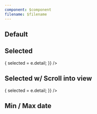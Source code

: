 ```yaml
---
component: $component
filename: $filename
---
```


<script lang="ts">
  import { addYears, startOfYear, subYears } from 'date-fns';

  import Preview from '$lib/components/Preview.svelte';
  import YearList from '$lib/components/YearList.svelte';

  let selected = new Date('1982-03-30');
</script>

## Default

<Preview>
  <YearList />
</Preview>

## Selected

<Preview>
  <YearList
    {selected}
    on:dateChange={(e) => {
      selected = e.detail;
    }}
  />
</Preview>

## Selected w/ Scroll into view

<Preview>
  <div class="overflow-auto h-64">
  <YearList
    minDate={subYears(selected, 10)}
    maxDate={addYears(selected, 10)}
    {selected}
    on:dateChange={(e) => {
      selected = e.detail;
    }}
  />
  </div>
</Preview>

## Min / Max date

<Preview>
  <YearList
    minDate={startOfYear(subYears(new Date(), 3))}
    maxDate={new Date()}
  />
</Preview>
